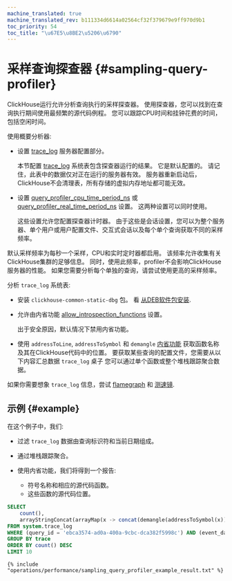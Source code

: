```yaml
---
machine_translated: true
machine_translated_rev: b111334d6614a02564cf32f379679e9ff970d9b1
toc_priority: 54
toc_title: "\u67E5\u8BE2\u5206\u6790"
---
```


# 采样查询探查器 {#sampling-query-profiler}

ClickHouse运行允许分析查询执行的采样探查器。 使用探查器，您可以找到在查询执行期间使用最频繁的源代码例程。 您可以跟踪CPU时间和挂钟花费的时间，包括空闲时间。

使用概要分析器:

-   设置 [trace\_log](../server_configuration_parameters/settings.md#server_configuration_parameters-trace_log) 服务器配置部分。

    本节配置 [trace\_log](../../operations/system_tables.md#system_tables-trace_log) 系统表包含探查器运行的结果。 它是默认配置的。 请记住，此表中的数据仅对正在运行的服务器有效。 服务器重新启动后，ClickHouse不会清理表，所有存储的虚拟内存地址都可能无效。

-   设置 [query\_profiler\_cpu\_time\_period\_ns](../settings/settings.md#query_profiler_cpu_time_period_ns) 或 [query\_profiler\_real\_time\_period\_ns](../settings/settings.md#query_profiler_real_time_period_ns) 设置。 这两种设置可以同时使用。

    这些设置允许您配置探查器计时器。 由于这些是会话设置，您可以为整个服务器、单个用户或用户配置文件、交互式会话以及每个单个查询获取不同的采样频率。

默认采样频率为每秒一个采样，CPU和实时定时器都启用。 该频率允许收集有关ClickHouse集群的足够信息。 同时，使用此频率，profiler不会影响ClickHouse服务器的性能。 如果您需要分析每个单独的查询，请尝试使用更高的采样频率。

分析 `trace_log` 系统表:

-   安装 `clickhouse-common-static-dbg` 包。 看 [从DEB软件包安装](../../getting_started/install.md#install-from-deb-packages).

-   允许由内省功能 [allow\_introspection\_functions](../settings/settings.md#settings-allow_introspection_functions) 设置。

    出于安全原因，默认情况下禁用内省功能。

-   使用 `addressToLine`, `addressToSymbol` 和 `demangle` [内省功能](../../sql_reference/functions/introspection.md) 获取函数名称及其在ClickHouse代码中的位置。 要获取某些查询的配置文件，您需要从以下内容汇总数据 `trace_log` 桌子 您可以通过单个函数或整个堆栈跟踪聚合数据。

如果你需要想象 `trace_log` 信息，尝试 [flamegraph](../../interfaces/third-party/gui/#clickhouse-flamegraph) 和 [测速镜](https://github.com/laplab/clickhouse-speedscope).

## 示例 {#example}

在这个例子中，我们:

-   过滤 `trace_log` 数据由查询标识符和当前日期组成。

-   通过堆栈跟踪聚合。

-   使用内省功能，我们将得到一个报告:

    -   符号名称和相应的源代码函数。
    -   这些函数的源代码位置。

<!-- -->

``` sql
SELECT
    count(),
    arrayStringConcat(arrayMap(x -> concat(demangle(addressToSymbol(x)), '\n    ', addressToLine(x)), trace), '\n') AS sym
FROM system.trace_log
WHERE (query_id = 'ebca3574-ad0a-400a-9cbc-dca382f5998c') AND (event_date = today())
GROUP BY trace
ORDER BY count() DESC
LIMIT 10
```

``` text
{% include "operations/performance/sampling_query_profiler_example_result.txt" %}
```
